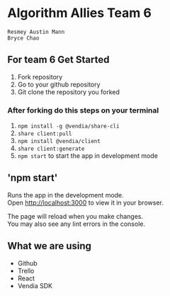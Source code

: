 # Algorithm Allies Team 6
    Resmey Austin Mann
    Bryce Chao
## For team 6 Get Started

1. Fork repository
2. Go to your github repository
3. Git clone the repository you forked

### After forking do this steps on your terminal
1. `npm install -g @vendia/share-cli`
2. `share client:pull`
3. `npm install @vendia/client`
4. `share client:generate`
5. `npm start` to start the app in development mode

## 'npm start'

Runs the app in the development mode.\
Open [http://localhost:3000](http://localhost:3000) to view it in your browser.

The page will reload when you make changes.\
You may also see any lint errors in the console.

## What we are using

* Github
* Trello
* React
* Vendia SDK
